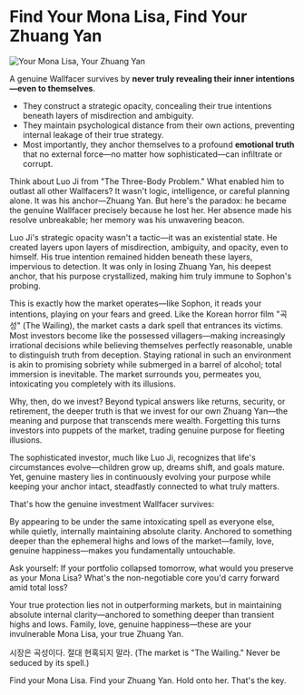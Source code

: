 # Find Your Mona Lisa, Find Your Zhuang Yan

![Your Mona Lisa, Your Zhuang Yan](images/20250314-01.png)

A genuine Wallfacer survives by **never truly revealing their inner intentions—even to themselves**.

- They construct a strategic opacity, concealing their true intentions beneath layers of misdirection and ambiguity.
- They maintain psychological distance from their own actions, preventing internal leakage of their true strategy.
- Most importantly, they anchor themselves to a profound **emotional truth** that no external force—no matter how sophisticated—can infiltrate or corrupt.

Think about Luo Ji from "The Three-Body Problem." What enabled him to outlast all other Wallfacers? It wasn't logic, intelligence, or careful planning alone. It was his anchor—Zhuang Yan. But here's the paradox: he became the genuine Wallfacer precisely because he lost her. Her absence made his resolve unbreakable; her memory was his unwavering beacon.

Luo Ji's strategic opacity wasn't a tactic—it was an existential state. He created layers upon layers of misdirection, ambiguity, and opacity, even to himself. His true intention remained hidden beneath these layers, impervious to detection. It was only in losing Zhuang Yan, his deepest anchor, that his purpose crystallized, making him truly immune to Sophon's probing.

This is exactly how the market operates—like Sophon, it reads your intentions, playing on your fears and greed. Like the Korean horror film "곡성" (The Wailing), the market casts a dark spell that entrances its victims. Most investors become like the possessed villagers—making increasingly irrational decisions while believing themselves perfectly reasonable, unable to distinguish truth from deception. Staying rational in such an environment is akin to promising sobriety while submerged in a barrel of alcohol; total immersion is inevitable. The market surrounds you, permeates you, intoxicating you completely with its illusions.

Why, then, do we invest? Beyond typical answers like returns, security, or retirement, the deeper truth is that we invest for our own Zhuang Yan—the meaning and purpose that transcends mere wealth. Forgetting this turns investors into puppets of the market, trading genuine purpose for fleeting illusions.

The sophisticated investor, much like Luo Ji, recognizes that life's circumstances evolve—children grow up, dreams shift, and goals mature. Yet, genuine mastery lies in continuously evolving your purpose while keeping your anchor intact, steadfastly connected to what truly matters.

That's how the genuine investment Wallfacer survives:

By appearing to be under the same intoxicating spell as everyone else, while quietly, internally maintaining absolute clarity. Anchored to something deeper than the ephemeral highs and lows of the market—family, love, genuine happiness—makes you fundamentally untouchable.

Ask yourself: If your portfolio collapsed tomorrow, what would you preserve as your Mona Lisa? What's the non-negotiable core you'd carry forward amid total loss?

Your true protection lies not in outperforming markets, but in maintaining absolute internal clarity—anchored to something deeper than transient highs and lows. Family, love, genuine happiness—these are your invulnerable Mona Lisa, your true Zhuang Yan.

시장은 곡성이다. 절대 현혹되지 말라.
(The market is "The Wailing." Never be seduced by its spell.)

Find your Mona Lisa. Find your Zhuang Yan. Hold onto her. That's the key.
